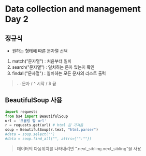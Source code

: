 # Data collection and management Day 2

## 정규식
- 원하는 형태에 따른 문자열 선택
1. match("문자열") : 처음부터 일치
2. search("문자열") : 일치하는 문자 있는지 확인
3. findall("문자열") : 일치하는 모든 문자의 리스트 출력
> . : 문자 / ^ 시작 / $ 끝

## BeautifulSoup 사용
```python
import requests
from bs4 import BeautifulSoup
url = '크롤링 할 url'
r = requests.get(url) # html 값 가져옴
soup = BeautifulSoup(r.text, "html.parser")
#data = soup.select("") 
#data = soup.find_all("", attrs={"":""})
```
> 데이터의 다음위치를 나타내려면 ".next_sibling.next_sibling"을 사용